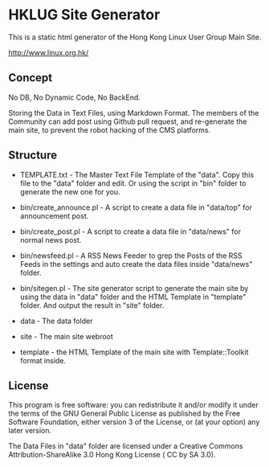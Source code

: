 # HKLUG Site Generator

This is a static html generator of the Hong Kong Linux User Group Main Site. 

<http://www.linux.org.hk/>

## Concept

No DB, No Dynamic Code, No BackEnd.

Storing the Data in Text Files, using Markdown Format.
The members of the Community can add post using Github pull request, and re-generate the main site, to prevent the robot hacking of the CMS platforms.

## Structure

* TEMPLATE.txt - The Master Text File Template of the "data". Copy this file to the "data" folder and edit. Or using the script in "bin" folder to generate the new one for you.

* bin/create_announce.pl - A script to create a data file in "data/top" for announcement post.

* bin/create_post.pl - A script to create a data file in "data/news" for normal news post.

* bin/newsfeed.pl - A RSS News Feeder to grep the Posts of the RSS Feeds in the settings and auto create the data files inside "data/news" folder.

* bin/sitegen.pl - The site generator script to generate the main site by using the data in "data" folder and the HTML Template in "template" folder. And output the result in "site" folder.

* data - The data folder

* site - The main site webroot

* template - the HTML Template of the main site with Template::Toolkit format inside.

## License

This program is free software: you can redistribute it and/or modify it under the terms of the GNU General Public License as published by the Free Software Foundation, either version 3 of the License, or (at your option) any later version.


The Data Files in "data" folder are licensed under a Creative Commons Attribution-ShareAlike 3.0 Hong Kong License ( CC by SA 3.0). 

